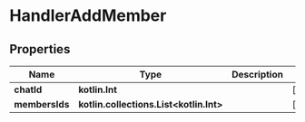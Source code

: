 
# HandlerAddMember

## Properties
| Name | Type | Description | Notes |
| ------------ | ------------- | ------------- | ------------- |
| **chatId** | **kotlin.Int** |  |  [optional] |
| **membersIds** | **kotlin.collections.List&lt;kotlin.Int&gt;** |  |  [optional] |



